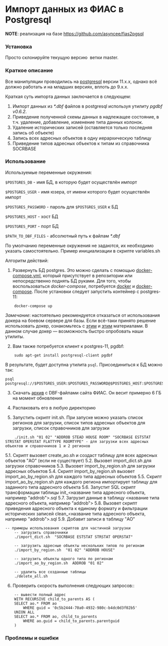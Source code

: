 # Импорт данных из ФИАС в Postgresql

**NOTE**: реализация на базе https://github.com/asyncee/fias2pgsql

### Установка

Просто склонируйте текущую версию  ветки master.

### Краткое описание

Все манипуляции проводились на [postgresql](https://www.postgresql.org/) версии 11.x.x, однако всё должно
работать и на младших версиях, вплоть до 9.x.x.

Краткая суть импорта данных заключается в следующем:

1. Импорт данных из *\*.dbf* файлов в postgresql используя утилиту *pgdbf v0.6.2*.
2. Приведение полученной схемы данных в надлежащее состояние, в т.ч. удаление, добавление, изменение типа данных колонок.
3. Удаление исторических записей (оставляется только последняя запись об объекте)
4. Запись всех адресных объектов в одну иерархическую таблицу
5. Приведение типов адресных объектов к типам из справочника SOCRBASE

### Использование

Используемые переменные окружения:

`$POSTGRES_DB` - имя БД, в которую будет осуществлён импорт

`$POSTGRES_USER` - имя юзера, от имени которого будет осуществлён импорт

`$POSTGRES_PASSWORD` - пароль для `$POSTGRES_USER` к БД

`$POSTGRES_HOST` - хост БД

`$POSTGRES_PORT` - порт БД

`$PATH_TO_DBF_FILES` - абсолютный путь к файлам *\*.dbf*

По умолчанию переменные окружения не задаются, их необходимо указать самостоятельно.
Пример инициализации в скрипте variables.sh

Алгоритм действий:

1. Развернуть БД postgres. Это можно сделать с помощью
[docker-compose.yml](https://github.com/Hedgehogues/fias2pgsql/blob/master/docker-compose.yml), который присутствует в
репозитории или непосредственно поднять БД руками. Для того, чтобы воспользоваться *docker-compose*, потребуется
[docker](https://www.docker.com/) и [docker-compose](https://docs.docker.com/compose/install/). После установки следует запустить контейнер с postgres-11:

```
    docker-compose up
```

*Замечание*: настоятельно рекомендуется отказаться от использования докера на боевом сервере для базы. Если
всё-таки принято решение использовать докер, ознакомьтесь с [этим](https://ru.stackoverflow.com/questions/712931/%D0%97%D0%B0%D0%BF%D1%83%D1%81%D0%BA-postgresql-%D0%B2-docker/779716#779716) и
[этим](https://toster.ru/q/534239) материалами. В данном случае докер — возможность быстро опробовать наши утилиты.

2. Вам также потребуется клиент к postgres-11, pgdbf:

```
    sudo apt-get install postgresql-client pgdbf
```

В результате, будет доступна утилита `psql`. Присоединиться к БД можно так:

    psql postgresql://$POSTGRES_USER:$POSTGRES_PASSWORD@$POSTGRES_HOST:$POSTGRES_PORT/$POSTGRES_DB

3. Скачать [архив](https://fias.nalog.ru/Updates.aspx) с DBF-файлами сайта ФИАС. Он весит примерно 6 ГБ на момент
обновления
4. Распаковать его в любую директорию

5. Запустить скрипт init.sh. При запуске можно указать список регионов для загрузки, список типов адресных объектов для загрузки, список справочников для загрузки
```
    ./init.sh "01 02" "ADDROB STEAD HOUSE ROOM" "SOCRBASE ESTSTAT STRSTAT OPERSTAT FLATTYPE ROOMTYPE" - для загрузки всех адресных объектов и справочников 1 и 2 регионов
```
5.1. Скрипт вызовет create_ao.sh и создаст таблицу для всех адресных объектов "AO" (если не существует)
5.2. Вызовет import_dict.sh для загрузки справочников
5.3. Вызовет import_by_region.sh для загрузки адресных объектов
5.4. Скрипт import_by_region.sh вызовет import_ao_by_region.sh для каждого типа адресных объектов
5.5. Скрипт import_ao_by_region.sh для каждого региона импортирует таблицу для заданного типа адресного объекта
5.6. Запустит SQL скрипт трансформации таблицы init_<название типа адресного объекта, например "addrob">.sql
5.7. Загрузит данные в таблицу <название типа адресного объекта, например "addrob">
5.8. Вызовет скрипт приведения адресного объекта к единому формату и фильтрации исторических записей clean_<название типа адресного объекта, например "addrob">.sql
5.9. Добавит записи в таблицу "AO"

```
-- примеры использования скриптов для частичной загрузки
    -- загрузить справочники
    ./import_dict.sh  "SOCRBASE ESTSTAT STRSTAT OPERSTAT"
    
    -- загрузить адресные объекты нескольких типов по регионам
    ./import_by_region.sh  "01 02" "ADDROB HOUSE"
    
    -- загрузить объекты одного типа по регионам
    ./import_ao_by_region.sh  ADDROB "01 02"
    
    -- удалить все созданные таблицы
    ./delete_all.sh
```

6. Проверить скорость выполнения следующих запросов::

```
    -- вывести полный адрес
    WITH RECURSIVE child_to_parents AS (
    SELECT ao.* FROM ao
        WHERE guid = '0c5b2444-70a0-4932-980c-b4dc0d3f02b5'
    UNION ALL
    SELECT ao.* FROM ao, child_to_parents
        WHERE ao.guid = child_to_parents.parentguid
    )

```

### Проблемы и ошибки


